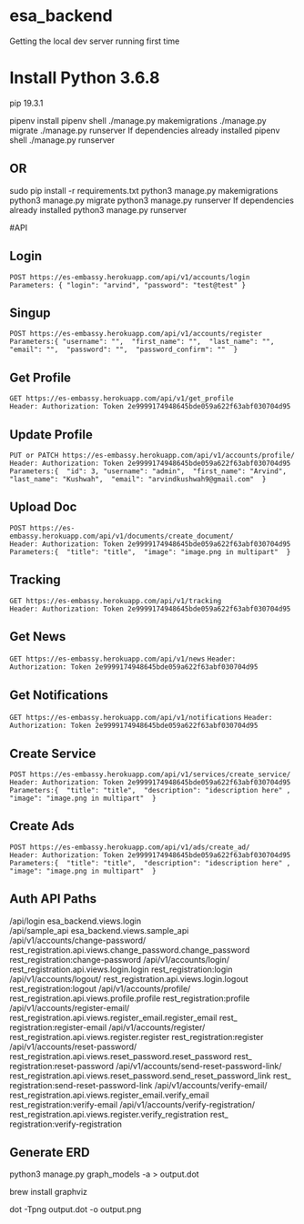 # esa_backend

Getting the local dev server running first time
# Install Python 3.6.8
pip 19.3.1 

pipenv install 
pipenv shell 
./manage.py makemigrations 
./manage.py migrate 
./manage.py runserver 
If dependencies already installed 
pipenv shell 
./manage.py runserver

## OR

sudo pip install -r requirements.txt 
python3 manage.py makemigrations 
python3 manage.py migrate 
python3 manage.py runserver 
If dependencies already installed 
python3 manage.py runserver 

#API

## Login
`POST https://es-embassy.herokuapp.com/api/v1/accounts/login`  
`Parameters: {
    "login": "arvind",
    "password": "test@test"
}` 

## Singup
`POST https://es-embassy.herokuapp.com/api/v1/accounts/register`  
`Parameters:{
    "username": "", 
    "first_name": "", 
    "last_name": "", 
    "email": "", 
    "password": "", 
    "password_confirm": "" 
}` 

## Get Profile 
`GET https://es-embassy.herokuapp.com/api/v1/get_profile`  
`Header: Authorization: Token 2e9999174948645bde059a622f63abf030704d95` 

## Update Profile
`PUT or PATCH https://es-embassy.herokuapp.com/api/v1/accounts/profile/`  
`Header: Authorization: Token 2e9999174948645bde059a622f63abf030704d95`
`Parameters:{ 
    "id": 3,
    "username": "admin", 
    "first_name": "Arvind", 
    "last_name": "Kushwah", 
    "email": "arvindkushwah9@gmail.com" 
}` 


## Upload Doc 
`POST https://es-embassy.herokuapp.com/api/v1/documents/create_document/`   
`Header: Authorization: Token 2e9999174948645bde059a622f63abf030704d95`
`Parameters:{ 
    "title": "title", 
    "image": "image.png in multipart" 
}`  


## Tracking
`GET https://es-embassy.herokuapp.com/api/v1/tracking`   
`Header: Authorization: Token 2e9999174948645bde059a622f63abf030704d95`  


## Get News
`GET https://es-embassy.herokuapp.com/api/v1/news` 
`Header: Authorization: Token 2e9999174948645bde059a622f63abf030704d95`


## Get Notifications
`GET https://es-embassy.herokuapp.com/api/v1/notifications` 
`Header: Authorization: Token 2e9999174948645bde059a622f63abf030704d95`


## Create Service 
`POST https://es-embassy.herokuapp.com/api/v1/services/create_service/`   
`Header: Authorization: Token 2e9999174948645bde059a622f63abf030704d95`
`Parameters:{ 
    "title": "title", 
    "description": "idescription here" ,
    "image": "image.png in multipart" 
}` 

## Create Ads 
`POST https://es-embassy.herokuapp.com/api/v1/ads/create_ad/`   
`Header: Authorization: Token 2e9999174948645bde059a622f63abf030704d95`
`Parameters:{ 
    "title": "title", 
    "description": "idescription here" ,
    "image": "image.png in multipart" 
}` 

## Auth API Paths 
/api/login	esa_backend.views.login	  
/api/sample_api	esa_backend.views.sample_api	 
/api/v1/accounts/change-password/	rest_registration.api.views.change_password.change_password	rest_registration:change-password 
/api/v1/accounts/login/	rest_registration.api.views.login.login	rest_registration:login 
/api/v1/accounts/logout/	rest_registration.api.views.login.logout	rest_registration:logout 
/api/v1/accounts/profile/	rest_registration.api.views.profile.profile	rest_registration:profile 
/api/v1/accounts/register-email/	rest_registration.api.views.register_email.register_email	rest_ registration:register-email
/api/v1/accounts/register/	rest_registration.api.views.register.register	rest_registration:register 
/api/v1/accounts/reset-password/	rest_registration.api.views.reset_password.reset_password	rest_ registration:reset-password 
/api/v1/accounts/send-reset-password-link/	rest_registration.api.views.reset_password.send_reset_password_link	rest_ registration:send-reset-password-link 
/api/v1/accounts/verify-email/	rest_registration.api.views.register_email.verify_email	rest_registration:verify-email
/api/v1/accounts/verify-registration/	rest_registration.api.views.register.verify_registration	rest_ registration:verify-registration 


## Generate ERD
python3 manage.py graph_models -a > output.dot 

brew install graphviz

dot -Tpng output.dot -o output.png 
